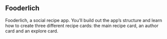 ## Fooderlich

Fooderlich, a social recipe app. You’ll build out the app’s structure and learn how to create three different recipe cards: the main recipe card, an author card and an explore card.
